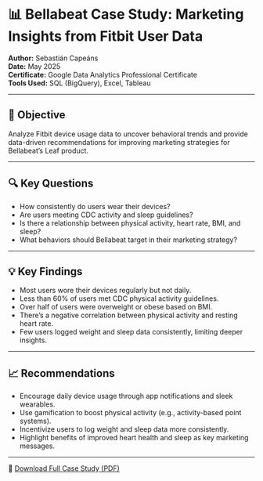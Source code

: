 # 📊 Bellabeat Case Study: Marketing Insights from Fitbit User Data

**Author:** Sebastián Capeáns  
**Date:** May 2025  
**Certificate:** Google Data Analytics Professional Certificate  
**Tools Used:** SQL (BigQuery), Excel, Tableau

---

## 📌 Objective
Analyze Fitbit device usage data to uncover behavioral trends and provide data-driven recommendations for improving marketing strategies for Bellabeat’s Leaf product.

---

## 🔍 Key Questions
- How consistently do users wear their devices?
- Are users meeting CDC activity and sleep guidelines?
- Is there a relationship between physical activity, heart rate, BMI, and sleep?
- What behaviors should Bellabeat target in their marketing strategy?

---

## 💡 Key Findings
- Most users wore their devices regularly but not daily.
- Less than 60% of users met CDC physical activity guidelines.
- Over half of users were overweight or obese based on BMI.
- There’s a negative correlation between physical activity and resting heart rate.
- Few users logged weight and sleep data consistently, limiting deeper insights.

---

## 📈 Recommendations
- Encourage daily device usage through app notifications and sleek wearables.
- Use gamification to boost physical activity (e.g., activity-based point systems).
- Incentivize users to log weight and sleep data more consistently.
- Highlight benefits of improved heart health and sleep as key marketing messages.

---

📄 [Download Full Case Study (PDF)](./Bellabeat_Case_Study.pdf)
